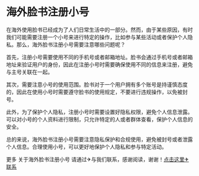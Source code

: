 # 海外脸书注册小号

在海外使用脸书已经成为了人们日常生活中的一部分。然而，由于某些原因，有时我们可能需要注册一个小号来进行特定的操作，比如参与某些活动或者保护个人隐私。那么，海外脸书注册小号需要注意哪些问题呢？

首先，注册小号需要使用不同的手机号或者邮箱地址。脸书会通过手机号或者邮箱地址来验证用户的身份，因此在注册小号时需要确保使用不同的信息来注册，避免与主号关联在一起。

其次，需要注意小号的使用范围。脸书对于一个用户拥有多个账号是持谨慎态度的，因此在使用小号时需要遵守脸书的使用规定，不要进行违规操作，以免被封号。

此外，为了保护个人隐私，注册小号时需要设置好隐私权限，避免个人信息泄露。可以对小号的个人资料进行限制，只允许特定的人或者群体查看，保护个人信息的安全。

总的来说，海外脸书注册小号需要注意隐私保护和合规使用，避免被封号或者泄露个人信息。合理使用小号，可以更好地保护个人隐私和参与特定活动。

更多 关于海外脸书注册小号 请通过✈与我们联系，感谢阅读，谢谢！[点击这里✈联系](https://t.me/LM999bot)
